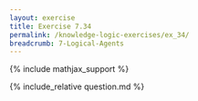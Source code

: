 ```yaml
---
layout: exercise
title: Exercise 7.34
permalink: /knowledge-logic-exercises/ex_34/
breadcrumb: 7-Logical-Agents
---
```


{% include mathjax_support %}

<div><i class="arrow-up loader" data-chapter="knowledge-logic-exercises" data-exercise="ex_34" data-rating="0"></i></div>
{% include_relative question.md %}

